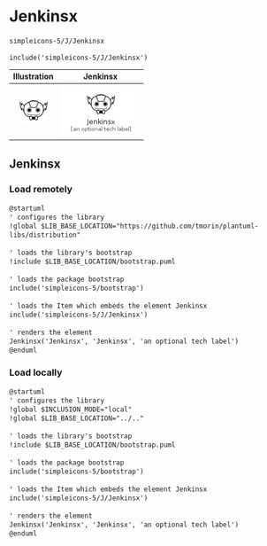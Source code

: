 # Jenkinsx


```text
simpleicons-5/J/Jenkinsx
```

```text
include('simpleicons-5/J/Jenkinsx')
```



| Illustration | Jenkinsx |
| :---: | :---: |
| ![illustration for Illustration](../../simpleicons-5/J/Jenkinsx.png) | ![illustration for Jenkinsx](../../simpleicons-5/J/Jenkinsx.Local.png) |




## Jenkinsx

### Load remotely
```plantuml
@startuml
' configures the library
!global $LIB_BASE_LOCATION="https://github.com/tmorin/plantuml-libs/distribution"

' loads the library's bootstrap
!include $LIB_BASE_LOCATION/bootstrap.puml

' loads the package bootstrap
include('simpleicons-5/bootstrap')

' loads the Item which embeds the element Jenkinsx
include('simpleicons-5/J/Jenkinsx')

' renders the element
Jenkinsx('Jenkinsx', 'Jenkinsx', 'an optional tech label')
@enduml
```

### Load locally
```plantuml
@startuml
' configures the library
!global $INCLUSION_MODE="local"
!global $LIB_BASE_LOCATION="../.."

' loads the library's bootstrap
!include $LIB_BASE_LOCATION/bootstrap.puml

' loads the package bootstrap
include('simpleicons-5/bootstrap')

' loads the Item which embeds the element Jenkinsx
include('simpleicons-5/J/Jenkinsx')

' renders the element
Jenkinsx('Jenkinsx', 'Jenkinsx', 'an optional tech label')
@enduml
```


